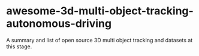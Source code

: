 # awesome-3d-multi-object-tracking-autonomous-driving
A summary and list of open source 3D multi object tracking and datasets at this stage.
